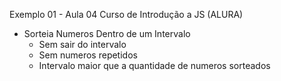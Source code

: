 Exemplo 01 - Aula 04 Curso de Introdução a JS (ALURA)
- Sorteia Numeros Dentro de um Intervalo
  - Sem sair do intervalo
  - Sem numeros repetidos
  - Intervalo maior que a quantidade de numeros sorteados
